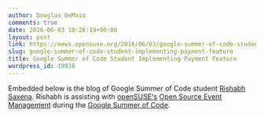 ```yaml
---
author: Douglas DeMaio
comments: true
date: 2016-06-03 10:26:19+00:00
layout: post
link: https://news.opensuse.org/2016/06/03/google-summer-of-code-student-implementing-payment-feature/
slug: google-summer-of-code-student-implementing-payment-feature
title: Google Summer of Code Student Implementing Payment Feature
wordpress_id: 19930
---
```


Embedded below is the blog of Google Summer of Code student [ Rishabh Saxena](https://gsocwithopensuse.wordpress.com/about/). Rishabh is assisting with [openSUSE's](https://www.opensuse.org/) [Open Source Event Management](http://osem.io/) during the [Google Summer of Code](https://summerofcode.withgoogle.com/).


